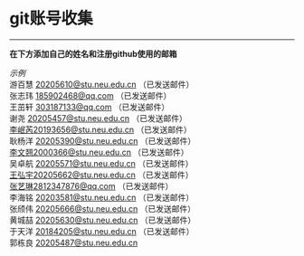 # git账号收集
***
**在下方添加自己的姓名和注册github使用的邮箱**

*示例*   
游百慧 20205610@stu.neu.edu.cn  （已发送邮件）  
张志玮 185902468@qq.com  （已发送邮件）  
王茁轩 303187133@qq.com  （已发送邮件）  
谢尧 20205457@stu.neu.edu.cn  （已发送邮件）  
李岷芮20193656@stu.neu.edu.cn  （已发送邮件）  
耿杨洋 20205390@stu.neu.edu.cn  （已发送邮件）  
李文翘2000366@stu.neu.edu.cn  （已发送邮件）  
吴卓航 20205571@stu.neu.edu.cn  （已发送邮件）  
王弘宇20205662@stu.neu.edu.cn  （已发送邮件）  
张艺琳2812347876@qq.com  （已发送邮件）  
李海铭 20203581@stu.neu.edu.cn  （已发送邮件）  
张颀伟 20205666@stu.neu.edu.cn  （已发送邮件）  
黄城喆 20205630@stu.neu.edu.cn  （已发送邮件）  
于天洋 20184205@stu.neu.edu.cn  （已发送邮件）  
郭栋良 20205487@stu.neu.edu.cn  

